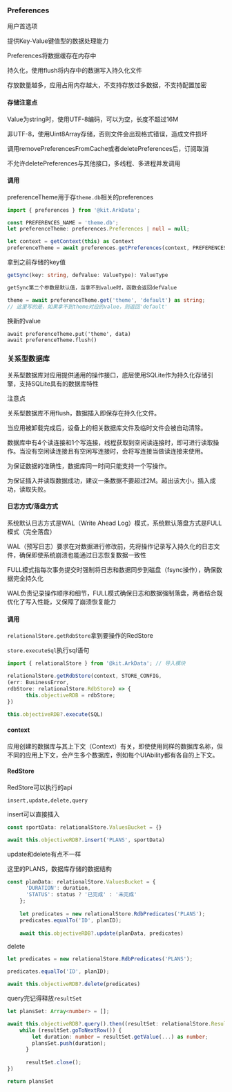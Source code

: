 ### Preferences

用户首选项

提供Key-Value键值型的数据处理能力

Preferences将数据缓存在内存中

持久化，使用flush将内存中的数据写入持久化文件

存放数量越多，应用占用内存越大，不支持存放过多数据，不支持配置加密



#### 存储注意点

Value为string时，使用UTF-8编码，可以为空，长度不超过16M

非UTF-8，使用Uint8Array存储，否则文件会出现格式错误，造成文件损坏

调用removePreferencesFromCache或者deletePreferences后，订阅取消

不允许deletePreferences与其他接口，多线程、多进程并发调用



#### 调用

preferenceTheme用于存`theme.db`相关的preferences

```typescript
import { preferences } from '@kit.ArkData';

const PREFERENCES_NAME = 'theme.db';
let preferenceTheme: preferences.Preferences | null = null;

let context = getContext(this) as Context
preferenceTheme = await preferences.getPreferences(context, PREFERENCES_NAME)
```



拿到之前存储的key值

```typescript
getSync(key: string, defValue: ValueType): ValueType

getSync第二个参数是默认值，当拿不到value时，函数会返回defValue

theme = await preferenceTheme.get('theme', 'default') as string;
// 这里写的是，如果拿不到theme对应的value，则返回'default'
```



换新的value

```
await preferenceTheme.put('theme', data)
await preferenceTheme.flush()
```



### 关系型数据库

关系型数据库对应用提供通用的操作接口，底层使用SQLite作为持久化存储引擎，支持SQLite具有的数据库特性



注意点

关系型数据库不用flush，数据插入即保存在持久化文件。

当应用被卸载完成后，设备上的相关数据库文件及临时文件会被自动清除。

数据库中有4个读连接和1个写连接，线程获取到空闲读连接时，即可进行读取操作。当没有空闲读连接且有空闲写连接时，会将写连接当做读连接来使用。

为保证数据的准确性，数据库同一时间只能支持一个写操作。

为保证插入并读取数据成功，建议一条数据不要超过2M。超出该大小，插入成功，读取失败。

#### 日志方式/落盘方式

系统默认日志方式是WAL（Write Ahead Log）模式，系统默认落盘方式是FULL模式（完全落盘）

WAL（预写日志）要求在对数据进行修改前，先将操作记录写入持久化的日志文件，确保即使系统崩溃也能通过日志恢复数据一致性

FULL模式指每次事务提交时强制将日志和数据同步到磁盘（fsync操作），确保数据完全持久化

WAL负责记录操作顺序和细节，FULL模式确保日志和数据强制落盘，两者结合既优化了写入性能，又保障了崩溃恢复能力



#### 调用

`relationalStore.getRdbStore`拿到要操作的RedStore

`store.executeSql`执行sql语句

```typescript
import { relationalStore } from '@kit.ArkData'; // 导入模块

relationalStore.getRdbStore(context, STORE_CONFIG, 
(err: BusinessError, 
rdbStore: relationalStore.RdbStore) => {
      this.objectiveRDB = rdbStore;
})

this.objectiveRDB?.execute(SQL)
```



#### context

应用创建的数据库与其上下文（Context）有关，即使使用同样的数据库名称，但不同的应用上下文，会产生多个数据库，例如每个UIAbility都有各自的上下文。



#### RedStore

RedStore可以执行的api

```
insert,update,delete,query
```



insert可以直接插入

```typescript
const sportData: relationalStore.ValuesBucket = {}

await this.objectiveRDB?.insert('PLANS', sportData)
```



update和delete有点不一样

这里的PLANS，数据库存储的数据结构

```typescript
const planData: relationalStore.ValuesBucket = {
      'DURATION': duration,
      'STATUS': status ? '已完成' : '未完成'
    };
    
    let predicates = new relationalStore.RdbPredicates('PLANS');
    predicates.equalTo('ID', planID);
    
    await this.objectiveRDB?.update(planData, predicates)
```

delete

```typescript
let predicates = new relationalStore.RdbPredicates('PLANS');

predicates.equalTo('ID', planID);

await this.objectiveRDB?.delete(predicates)
```



query完记得释放`resultSet`

```typescript
let plansSet: Array<number> = [];

await this.objectiveRDB?.query().then((resultSet: relationalStore.ResultSet) => {
	while (resultSet.goToNextRow()) {
        let duration: number = resultSet.getValue(...) as number;
        plansSet.push(duration);
      }
      
      resultSet.close();
})

return plansSet
```

